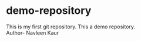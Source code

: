 # demo-repository
This is my first git repository. This a demo repository.<br>
Author- Navleen Kaur
